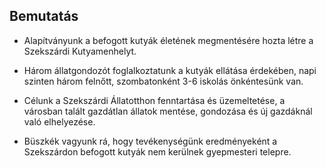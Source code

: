 ## Bemutatás

- Alapítványunk a befogott kutyák életének megmentésére hozta létre a Szekszárdi Kutyamenhelyt.

- Három állatgondozót foglalkoztatunk a kutyák ellátása érdekében, napi szinten három felnőtt, szombatonként 3-6 iskolás önkéntesünk van. 

- Célunk a Szekszárdi Állatotthon fenntartása és üzemeltetése, a városban talált gazdátlan állatok mentése, gondozása és új gazdáknál való elhelyezése. 

- Büszkék vagyunk rá, hogy tevékenységünk eredményeként a Szekszárdon befogott kutyák nem kerülnek gyepmesteri telepre.
